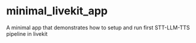 # minimal_livekit_app
A minimal app that demonstrates how to setup and run first STT-LLM-TTS pipeline in livekit
